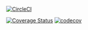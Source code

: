 [![CircleCI](https://circleci.com/gh/thatsIch/auto-sort.svg?style=shield)](https://circleci.com/gh/thatsIch/auto-sort)

[![Coverage Status](https://coveralls.io/repos/github/thatsIch/auto-sort/badge.svg?branch=master)](https://coveralls.io/github/thatsIch/auto-sort?branch=master)
[![codecov](https://codecov.io/gh/thatsIch/auto-sort/branch/master/graph/badge.svg)](https://codecov.io/gh/thatsIch/auto-sort)
